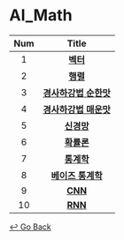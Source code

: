 # AI_Math

| Num  |                            Title                             |
| :--: | :----------------------------------------------------------: |
|  1   | [**벡터**](https://github.com/lisy0123/Boostcamp_AI_Tech/blob/main/01_AI_Math/01_%EB%B2%A1%ED%84%B0.pdf) |
|  2   | **[행렬](https://github.com/lisy0123/Boostcamp_AI_Tech/blob/main/01_AI_Math/02_%ED%96%89%EB%A0%AC.pdf)** |
|  3   | [**경사하강법 순한맛**](https://github.com/lisy0123/Boostcamp_AI_Tech/blob/main/01_AI_Math/03_%EA%B2%BD%EC%82%AC%ED%95%98%EA%B0%95%EB%B2%95_%EC%88%9C%ED%95%9C%EB%A7%9B.pdf) |
|  4   | **[경사하강법 매운맛](https://github.com/lisy0123/Boostcamp_AI_Tech/blob/main/01_AI_Math/04_%EA%B2%BD%EC%82%AC%ED%95%98%EA%B0%95%EB%B2%95_%EB%A7%A4%EC%9A%B4%EB%A7%9B.pdf)** |
|  5   | [**신경망**](https://github.com/lisy0123/Boostcamp_AI_Tech/blob/main/01_AI_Math/05_%EC%8B%A0%EA%B2%BD%EB%A7%9D.pdf) |
|  6   | [**확률론**](https://github.com/lisy0123/Boostcamp_AI_Tech/blob/main/01_AI_Math/06_%ED%99%95%EB%A5%A0%EB%A1%A0.pdf) |
|  7   | [**통계학**](https://github.com/lisy0123/Boostcamp_AI_Tech/blob/main/01_AI_Math/07_%ED%86%B5%EA%B3%84%ED%95%99.pdf) |
|  8   | [**베이즈 통계학**](https://github.com/lisy0123/Boostcamp_AI_Tech/blob/main/01_AI_Math/08_%EB%B2%A0%EC%9D%B4%EC%A6%88_%ED%86%B5%EA%B3%84%ED%95%99.pdf) |
|  9   | **[CNN](https://github.com/lisy0123/Boostcamp_AI_Tech/blob/main/01_AI_Math/09_CNN.pdf)** |
|  10  | **[RNN](https://github.com/lisy0123/Boostcamp_AI_Tech/blob/main/01_AI_Math/10_RNN.pdf)** |



[↩️ Go Back](https://github.com/lisy0123/Boostcamp_AI_Tech)
